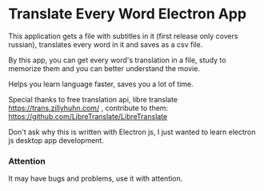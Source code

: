 # Translate Every Word Electron App
This application gets a file with subtitles in it (first release only covers russian), translates every word in it and saves as a csv file.

By this app, you can get every word's translation in a file, study to memorize them and you can better understand the movie.

Helps you learn language faster, saves you a lot of time.

Special thanks to free translation api, libre translate https://trans.zillyhuhn.com/ , contribute to them: https://github.com/LibreTranslate/LibreTranslate  

Don't ask why this is written with Electron js, I just wanted to learn electron js desktop app development.

### Attention
It may have bugs and problems, use it with attention. 